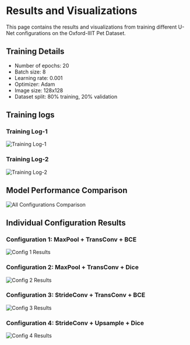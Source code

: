 # Results and Visualizations

This page contains the results and visualizations from training different U-Net configurations on the Oxford-IIIT Pet Dataset.

## Training Details

- Number of epochs: 20
- Batch size: 8
- Learning rate: 0.001
- Optimizer: Adam
- Image size: 128x128
- Dataset split: 80% training, 20% validation

## Training logs
### Training Log-1
![Training Log-1](results/train_scr1.png)
### Training Log-2
![Training Log-2](results/train_scr2.png)

## Model Performance Comparison

![All Configurations Comparison](results/all_configs_comparison.png)

## Individual Configuration Results

### Configuration 1: MaxPool + TransConv + BCE
![Config 1 Results](results/predictions_config_1.png)

### Configuration 2: MaxPool + TransConv + Dice
![Config 2 Results](results/predictions_config_2.png)

### Configuration 3: StrideConv + TransConv + BCE
![Config 3 Results](results/predictions_config_3.png)

### Configuration 4: StrideConv + Upsample + Dice
![Config 4 Results](results/predictions_config_4.png)




